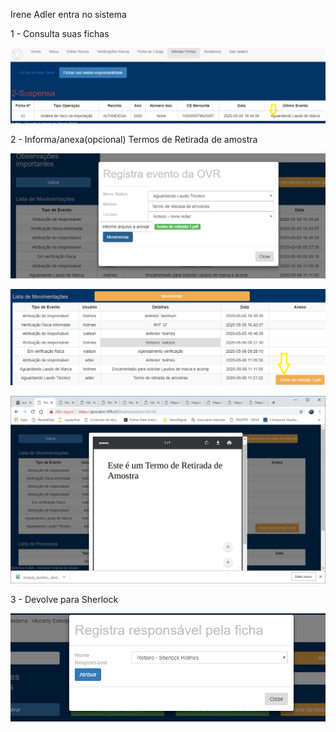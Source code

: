 Irene Adler entra no sistema

1 - Consulta suas fichas

![Minhas fichas](../images/d1.png)


2 - Informa/anexa(opcional) Termos de Retirada de amostra

![Evento OVR Laudo](../images/d2b.png)

![Evento OVR Laudo - ver](../images/d2c.png)

![Evento OVR Laudo - ver](../images/d2d.png)

3 - Devolve para Sherlock

![Atribuir](../images/d3.png)


